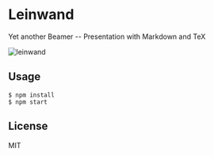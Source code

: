 Leinwand
===

Yet another Beamer -- Presentation with Markdown and TeX

![leinwand](screenshots/leinwand.gif)

## Usage

```
$ npm install
$ npm start
```

## License

MIT